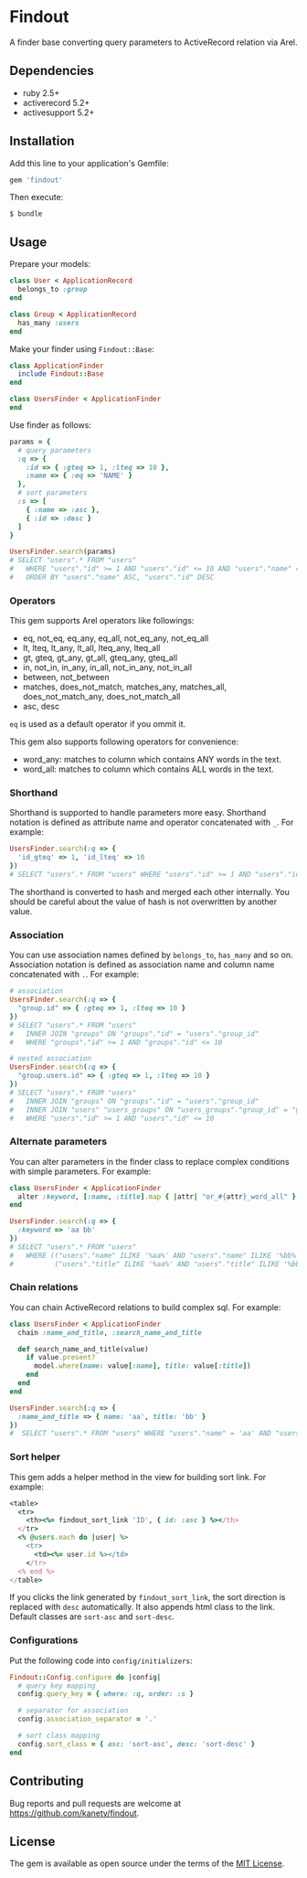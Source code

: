 # Findout

A finder base converting query parameters to ActiveRecord relation via Arel.

## Dependencies

* ruby 2.5+
* activerecord 5.2+
* activesupport 5.2+

## Installation

Add this line to your application's Gemfile:

```ruby
gem 'findout'
```

Then execute:

    $ bundle

## Usage

Prepare your models:

```ruby
class User < ApplicationRecord
  belongs_to :group
end

class Group < ApplicationRecord
  has_many :users
end
```

Make your finder using `Findout::Base`:

```ruby
class ApplicationFinder
  include Findout::Base
end

class UsersFinder < ApplicationFinder
end
```

Use finder as follows:

```ruby
params = {
  # query parameters
  :q => {
    :id => { :gteq => 1, :lteq => 10 },
    :name => { :eq => 'NAME' }
  },
  # sort parameters
  :s => [
    { :name => :asc },
    { :id => :desc }
  ]
}

UsersFinder.search(params)
# SELECT "users".* FROM "users"
#   WHERE "users"."id" >= 1 AND "users"."id" <= 10 AND "users"."name" = 'NAME'
#   ORDER BY "users"."name" ASC, "users"."id" DESC 
```

### Operators

This gem supports Arel operators like followings:

* eq, not_eq, eq_any, eq_all, not_eq_any, not_eq_all
* lt, lteq, lt_any, lt_all, lteq_any, lteq_all
* gt, gteq, gt_any, gt_all, gteq_any, gteq_all
* in, not_in, in_any, in_all, not_in_any, not_in_all
* between, not_between
* matches, does_not_match, matches_any, matches_all, does_not_match_any, does_not_match_all
* asc, desc

`eq` is used as a default operator if you ommit it.

This gem also supports following operators for convenience:

* word_any: matches to column which contains ANY words in the text.
* word_all: matches to column which contains ALL words in the text.

### Shorthand

Shorthand is supported to handle parameters more easy.
Shorthand notation is defined as attribute name and operator concatenated with `_`.
For example:

```ruby
UsersFinder.search(:q => {
  'id_gteq' => 1, 'id_lteq' => 10
})
# SELECT "users".* FROM "users" WHERE "users"."id" >= 1 AND "users"."id" <= 10
```

The shorthand is converted to hash and merged each other internally.
You should be careful about the value of hash is not overwritten by another value.

### Association

You can use association names defined by `belongs_to`, `has_many` and so on.
Association notation is defined as association name and column name concatenated with `.`.
For example:

```ruby
# association
UsersFinder.search(:q => {
  "group.id" => { :gteq => 1, :lteq => 10 }
})
# SELECT "users".* FROM "users"
#   INNER JOIN "groups" ON "groups"."id" = "users"."group_id"
#   WHERE "groups"."id" >= 1 AND "groups"."id" <= 10

# nested association
UsersFinder.search(:q => {
  "group.users.id" => { :gteq => 1, :lteq => 10 }
})
# SELECT "users".* FROM "users"
#   INNER JOIN "groups" ON "groups"."id" = "users"."group_id"
#   INNER JOIN "users" "users_groups" ON "users_groups"."group_id" = "groups"."id"
#   WHERE "users"."id" >= 1 AND "users"."id" <= 10
```

### Alternate parameters

You can alter parameters in the finder class to replace complex conditions with simple parameters.
For example:

```ruby
class UsersFinder < ApplicationFinder
  alter :keyword, [:name, :title].map { |attr| "or_#{attr}_word_all" }
end

UsersFinder.search(:q => {
  :keyword => 'aa bb'
})
# SELECT "users".* FROM "users"
#   WHERE (("users"."name" ILIKE '%aa%' AND "users"."name" ILIKE '%bb%') OR
#          ("users"."title" ILIKE '%aa%' AND "users"."title" ILIKE '%bb%'))
```

### Chain relations

You can chain ActiveRecord relations to build complex sql.
For example:

```ruby
class UsersFinder < ApplicationFinder
  chain :name_and_title, :search_name_and_title

  def search_name_and_title(value)
    if value.present?
      model.where(name: value[:name], title: value[:title])
    end
  end
end

UsersFinder.search(:q => {
  :name_and_title => { name: 'aa', title: 'bb' }
})
#  SELECT "users".* FROM "users" WHERE "users"."name" = 'aa' AND "users"."title" = 'bb' 
```

### Sort helper

This gem adds a helper method in the view for building sort link.
For example:

```ruby
<table>
  <tr>
    <th><%= findout_sort_link 'ID', { id: :asc } %></th>
  </tr>
  <% @users.each do |user| %>
    <tr>
      <td><%= user.id %></td>
    </tr>
  <% end %>
</table>
```

If you clicks the link generated by `findout_sort_link`,
the sort direction is replaced with `desc` automatically.
It also appends html class to the link. Default classes are `sort-asc` and `sort-desc`.

### Configurations

Put the following code into `config/initializers`:

```ruby
Findout::Config.configure do |config|
  # query key mapping
  config.query_key = { where: :q, order: :s }

  # separator for association
  config.association_separator = '.'

  # sort class mapping
  config.sort_class = { asc: 'sort-asc', desc: 'sort-desc' }
end
```

## Contributing

Bug reports and pull requests are welcome at https://github.com/kanety/findout.

## License

The gem is available as open source under the terms of the [MIT License](http://opensource.org/licenses/MIT).
